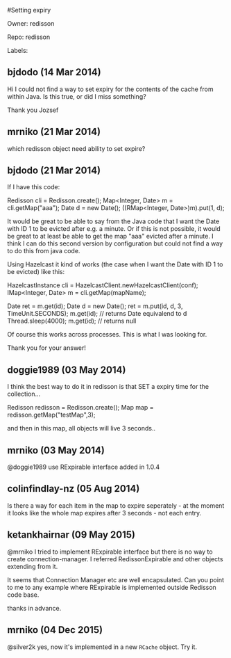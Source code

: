 #Setting expiry

Owner: redisson

Repo: redisson

Labels: 

## bjdodo (14 Mar 2014)

Hi 
I could not find a way to set expiry for the contents of the cache from within Java. Is this true, or did I miss something?

Thank you
Jozsef


## mrniko (21 Mar 2014)

which redisson object need ability to set expire?


## bjdodo (21 Mar 2014)

If I have this code:

Redisson cli = Redisson.create();
Map<Integer, Date> m = cli.getMap("aaa");
Date d = new Date();
((RMap<Integer, Date>)m).put(1, d);

It would be great to be able to say from the Java code that I want the Date with ID 1 to be evicted after e.g. a minute. Or if this is not possible, it would be great to at least be able to get the map "aaa" evicted after a minute. I think I can do this second version by configuration but could not find a way to do this from java code. 

Using Hazelcast it kind of works (the case when I want the Date with ID 1 to be evicted) like this:

HazelcastInstance cli = HazelcastClient.newHazelcastClient(conf);
IMap<Integer, Date> m = cli.getMap(mapName);

Date ret = m.get(id);
Date d = new Date();
ret = m.put(id, d, 3, TimeUnit.SECONDS);
m.get(id); // returns Date equivalend to d
Thread.sleep(4000);
m.get(id); // returns null

Of course this works across processes. This is what I was looking for. 

Thank you for your answer!


## doggie1989 (03 May 2014)

I think the best way to do it in redisson is that SET a expiry time for the collection...

Redisson redisson = Redisson.create();
Map map = redisson.getMap("testMap",3);

and then in this map, all objects will live 3 seconds..


## mrniko (03 May 2014)

@doggie1989 use RExpirable interface added in 1.0.4


## colinfindlay-nz (05 Aug 2014)

Is there a way for each item in the map to expire seperately - at the moment it looks like the whole map  expires after 3 seconds - not each entry.


## ketankhairnar (09 May 2015)

@mrniko I tried to implement RExpirable interface but there is no way to create connection-manager. I referred RedissonExpirable and other objects extending from it. 

It seems that Connection Manager etc are well encapsulated. Can you point to me to any example where RExpirable is implemented outside Redisson code base.

thanks in advance.


## mrniko (04 Dec 2015)

@silver2k yes, now it's implemented in a new `RCache` object. Try it.


